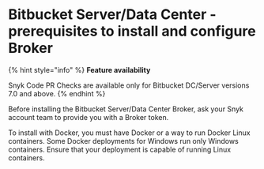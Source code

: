 # Bitbucket Server/Data Center - prerequisites to install and configure Broker

{% hint style="info" %}
**Feature availability**

Snyk Code PR Checks are available only for Bitbucket DC/Server versions 7.0 and above.
{% endhint %}

Before installing the Bitbucket Server/Data Center Broker, ask your Snyk account team to provide you with a Broker token.&#x20;

To install with Docker, you must have Docker or a way to run Docker Linux containers. Some Docker deployments for Windows run only Windows containers. Ensure that your deployment is capable of running Linux containers.
